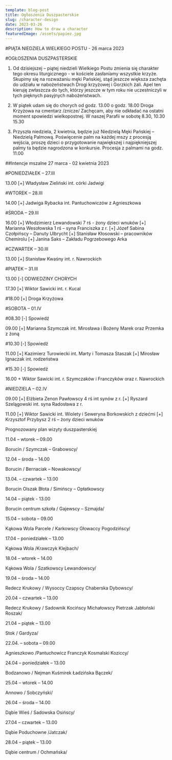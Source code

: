 ```yaml
---
template: blog-post
title: Ogłoszenia Duszpasterskie
slug: /character-design
date: 2023-03-26
description: How to draw a character
featuredImage: /assets/papiez.jpg
---
```

#PIĄTA NIEDZIELA WIELKIEGO POSTU   - 26 marca 2023                                                                        

#OGŁOSZENIA DUSZPASTERSKIE

1. Od dzisiejszej – piątej niedzieli Wielkiego Postu zmienia się charakter tego okresu liturgicznego - w kościele zasłaniamy wszystkie krzyże. Skupimy się na rozważaniu męki Pańskiej, stąd jeszcze większa zachęta do udziału w nabożeństwach Drogi krzyżowej i Gorzkich żali. Apel ten kieruję zwłaszcza do tych, którzy jeszcze w tym roku nie uczestniczyli w tych pięknych pasyjnych nabożeństwach.

2. W piątek udam się do chorych od godz. 13.00 o godz.  18.00 Droga Krzyżowa na cmentarz /znicze/
Zachęcam, aby nie odkładać na ostatni moment spowiedzi wielkopostnej.  W naszej Parafii w sobotę  8.30, 10.30   15.30       

3. Przyszła niedziela, 2 kwietnia, będzie już Niedzielą Męki Pańskiej – Niedzielą Palmową. Poświęcenie palm na każdej mszy z procesją wejścia, proszę dzieci o przygotowanie największej i najpiękniejszej palmy ta będzie nagrodzona w konkursie. Procesja z palmami na godz. 11.00

##Intencje mszalne 27 marca  - 02 kwietnia 2023

#PONIEDZIAŁEK – 27.III

13.00 [+] Władysław Zieliński int. córki Jadwigi

#WTOREK – 28.III

14.00 [+] Jadwiga Rybacka int. Pantuchowiczów z Agnieszkowa

#ŚRODA – 29.III

16.00 [+] Włodzimierz Lewandowski 7 rś - żony dzieci wnuków
[+] Marianna Wesołowska 1 rś – syna Franciszka z r.
[+] Józef Sabina Czołpińscy – Danuty Ulbrycht 
[+] Stanisław Kłosowski – pracowników Chemirolu 
[+] Janina Saks – Zakładu Pogrzebowego Arka

#CZWARTEK – 30.III

13.00 [+] Stanisław Kwaśny int. r. Nawrockich

#PIĄTEK – 31.III

13.00 [-] ODWIEDZINY CHORYCH 

17.30 [+] Wiktor Sawicki int. r. Kucal

#18.00 [+] Droga Krzyżowa

#SOBOTA – 01.IV

#08.30 [-] Spowiedź 

09.00 [+] Marianna Szymczak int. Mirosława i Bożeny Marek oraz Przemka z żoną

#10.30 [-] Spowiedź 

11.00 [+] Kazimierz Turowiecki int. Marty i Tomasza Staszak 
[+] Mirosław Ignaczak int. rodzeństwa 

#15.30 [-] Spowiedź 

16.00 + Wiktor Sawicki int. r. Szymczaków i Franczyków oraz r. Nawrockich

#NIEDZIELA – 02.IV

09.00 [+] Elżbieta Zenon Pawłowscy 4 rś int synów z r. 
[+] Ryszard Szelągowski int. syna Radosława z r. 

11.00 [+] Wiktor Sawicki int. Wiolety i Seweryna Borkowskich z dziećmi
[+] Krzysztof Przybysz  2 rś – żony dzieci wnuków


Prognozowany plan wizyty duszpasterskiej

11.04 – wtorek – 09.00

Borucin / Szymczak – Grabowscy/

12.04 – środa – 14.00

Borucin / Bernaciak – Nowakowscy/

13.04. – czwartek – 13.00

Borucin Olszak Błota / Simińscy – Opłatkowscy

14.04 – piątek  - 13.00

Borucin centrum szkoła / Gajewscy – Szmajda/

15.04 – sobota – 09.00 

Kąkowa Wola Parcele / Karkowscy Głowaccy Pogodzińscy/

17.04 – poniedziałek – 13.00 

Kąkowa Wola /Krawczyk Klejbach/

18.04 – wtorek – 14.00

Kąkowa Wola / Szatkowscy Lewandowscy/

19.04 – środa – 14.00

Redecz Krukowy / Wysoccy Czapscy Chaberska Dybowscy/

20.04 – czwartek – 13.00

Redecz Krukowy / Sadownik Kocińscy Michałowscy Pietrzak Jabłoński Roszak/

21.04 – piątek – 13.00

Stok / Gardyza/

22.04. – sobota – 09.00

Agnieszkowo /Pantuchowicz  Franczyk Kosmalski Koziccy/

24.04 – poniedziałek – 13.00

Bodzanowo / Nejman Kuśmirek Ładzińska Bączek/

25.04 – wtorek – 14.00

Annowo / Sobczyński/

26.04 – środa – 14.00

Dąbie Wieś / Sadowska Osińscy/

27.04 – czwartek – 13.00

Dąbie Poduchowne /Jatczak/

28.04 – piątek – 13.00

Dąbie centrum / Ochmańska/

